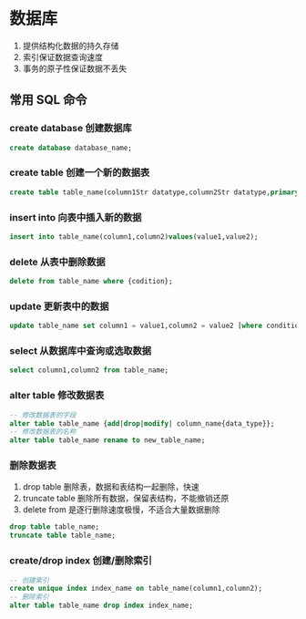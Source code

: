 # 数据库

1. 提供结构化数据的持久存储
2. 索引保证数据查询速度
3. 事务的原子性保证数据不丢失

## 常用 SQL 命令

### create database 创建数据库

```sql
create database database_name;
```

### create table 创建一个新的数据表

```sql
create table table_name(column1Str datatype,column2Str datatype,primary key(one/more columnStr))
```

### insert into 向表中插入新的数据

```sql
insert into table_name(column1,column2)values(value1,value2);
```

### delete 从表中删除数据

```sql
delete from table_name where {codition};
```

### update 更新表中的数据

```sql
update table_name set column1 = value1,column2 = value2 [where condition];
```

### select 从数据库中查询或选取数据

```sql
select column1,column2 from table_name;
```

### alter table 修改数据表

```sql
-- 修改数据表的字段
alter table table_name {add|drop|modify| column_name{data_type}};
-- 修改数据表的名称
alter table table_name rename to new_table_name;
```

###  删除数据表
1. drop table 删除表，数据和表结构一起删除，快速
2. truncate table 删除所有数据，保留表结构，不能撤销还原
3. delete from 是逐行删除速度极慢，不适合大量数据删除
```sql
drop table table_name;
truncate table table_name;
```

### create/drop index 创建/删除索引

```sql
-- 创建索引
create unique index index_name on table_name(column1,column2);
-- 删除索引
alter table table_name drop index index_name;
```
